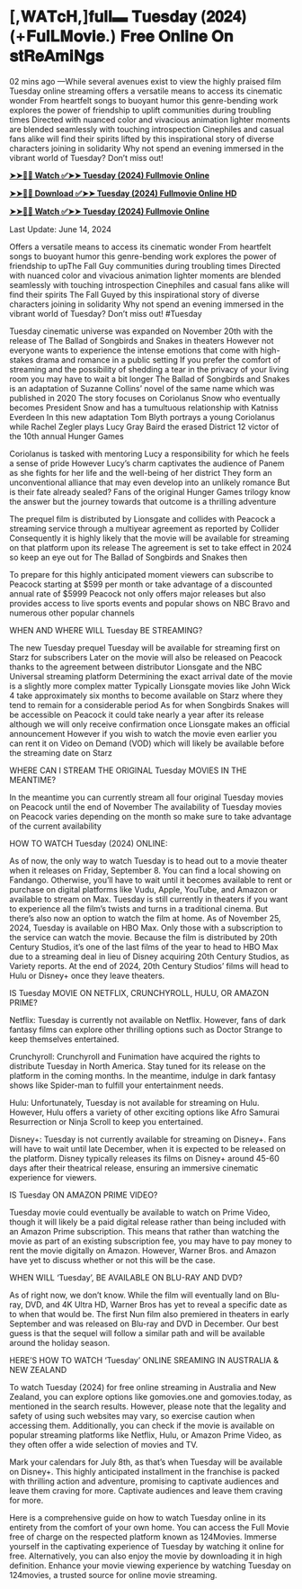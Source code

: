 # [,𝐖𝐀𝐓𝐜𝐇,]𝐟𝐮𝐥𝐥▬ 𝐓𝐮𝐞𝐬𝐝𝐚𝐲 (𝟐𝟎𝟐𝟒) (+𝐅𝐮𝐥𝐋𝐌𝐨𝐯𝐢𝐞.) 𝐅𝐫𝐞𝐞 𝐎𝐧𝐥𝐢𝐧𝐞 𝐎𝐧 𝐬𝐭𝐑𝐞𝐀𝐦𝐢𝐍𝐠𝐬

02 mins ago —While several avenues exist to view the highly praised film Tuesday online streaming offers a versatile means to access its cinematic wonder From heartfelt songs to buoyant humor this genre-bending work explores the power of friendship to uplift communities during troubling times Directed with nuanced color and vivacious animation lighter moments are blended seamlessly with touching introspection Cinephiles and casual fans alike will find their spirits lifted by this inspirational story of diverse characters joining in solidarity Why not spend an evening immersed in the vibrant world of Tuesday? Don’t miss out!

**[➤➤🔴📱 Watch ✅➤➤ Tuesday (2024) Fullmovie Online](https://cutt.ly/2w3eIack)**

**[➤➤🔴📱 Download ✅➤➤ Tuesday (2024) Fullmovie Online HD](https://cutt.ly/2w3eIack)**

**[➤➤🔴📱 Watch ✅➤➤ Tuesday (2024) Fullmovie Online](https://cutt.ly/2w3eIack)**

Last Update: June 14, 2024

Offers a versatile means to access its cinematic wonder From heartfelt songs to buoyant humor this genre-bending work explores the power of friendship to upThe Fall Guy communities during troubling times Directed with nuanced color and vivacious animation lighter moments are blended seamlessly with touching introspection Cinephiles and casual fans alike will find their spirits The Fall Guyed by this inspirational story of diverse characters joining in solidarity Why not spend an evening immersed in the vibrant world of Tuesday? Don’t miss out! #Tuesday

Tuesday cinematic universe was expanded on November 20th with the release of The Ballad of Songbirds and Snakes in theaters However not everyone wants to experience the intense emotions that come with high-stakes drama and romance in a public setting If you prefer the comfort of streaming and the possibility of shedding a tear in the privacy of your living room you may have to wait a bit longer The Ballad of Songbirds and Snakes is an adaptation of Suzanne Collins’ novel of the same name which was published in 2020 The story focuses on Coriolanus Snow who eventually becomes President Snow and has a tumultuous relationship with Katniss Everdeen In this new adaptation Tom Blyth portrays a young Coriolanus while Rachel Zegler plays Lucy Gray Baird the erased District 12 victor of the 10th annual Hunger Games

Coriolanus is tasked with mentoring Lucy a responsibility for which he feels a sense of pride However Lucy’s charm captivates the audience of Panem as she fights for her life and the well-being of her district They form an unconventional alliance that may even develop into an unlikely romance But is their fate already sealed? Fans of the original Hunger Games trilogy know the answer but the journey towards that outcome is a thrilling adventure

The prequel film is distributed by Lionsgate and collides with Peacock a streaming service through a multiyear agreement as reported by Collider Consequently it is highly likely that the movie will be available for streaming on that platform upon its release The agreement is set to take effect in 2024 so keep an eye out for The Ballad of Songbirds and Snakes then

To prepare for this highly anticipated moment viewers can subscribe to Peacock starting at $599 per month or take advantage of a discounted annual rate of $5999 Peacock not only offers major releases but also provides access to live sports events and popular shows on NBC Bravo and numerous other popular channels

WHEN AND WHERE WILL Tuesday BE STREAMING?

The new Tuesday prequel Tuesday will be available for streaming first on Starz for subscribers Later on the movie will also be released on Peacock thanks to the agreement between distributor Lionsgate and the NBC Universal streaming platform Determining the exact arrival date of the movie is a slightly more complex matter Typically Lionsgate movies like John Wick 4 take approximately six months to become available on Starz where they tend to remain for a considerable period As for when Songbirds Snakes will be accessible on Peacock it could take nearly a year after its release although we will only receive confirmation once Lionsgate makes an official announcement However if you wish to watch the movie even earlier you can rent it on Video on Demand (VOD) which will likely be available before the streaming date on Starz

WHERE CAN I STREAM THE ORIGINAL Tuesday MOVIES IN THE MEANTIME?

In the meantime you can currently stream all four original Tuesday movies on Peacock until the end of November The availability of Tuesday movies on Peacock varies depending on the month so make sure to take advantage of the current availability

HOW TO WATCH Tuesday (2024) ONLINE:

As of now, the only way to watch Tuesday is to head out to a movie theater when it releases on Friday, September 8. You can find a local showing on Fandango. Otherwise, you’ll have to wait until it becomes available to rent or purchase on digital platforms like Vudu, Apple, YouTube, and Amazon or available to stream on Max. Tuesday is still currently in theaters if you want to experience all the film’s twists and turns in a traditional cinema. But there’s also now an option to watch the film at home. As of November 25, 2024, Tuesday is available on HBO Max. Only those with a subscription to the service can watch the movie. Because the film is distributed by 20th Century Studios, it’s one of the last films of the year to head to HBO Max due to a streaming deal in lieu of Disney acquiring 20th Century Studios, as Variety reports. At the end of 2024, 20th Century Studios’ films will head to Hulu or Disney+ once they leave theaters.

IS Tuesday MOVIE ON NETFLIX, CRUNCHYROLL, HULU, OR AMAZON PRIME?

Netflix: Tuesday is currently not available on Netflix. However, fans of dark fantasy films can explore other thrilling options such as Doctor Strange to keep themselves entertained.

Crunchyroll: Crunchyroll and Funimation have acquired the rights to distribute Tuesday in North America. Stay tuned for its release on the platform in the coming months. In the meantime, indulge in dark fantasy shows like Spider-man to fulfill your entertainment needs.

Hulu: Unfortunately, Tuesday is not available for streaming on Hulu. However, Hulu offers a variety of other exciting options like Afro Samurai Resurrection or Ninja Scroll to keep you entertained.

Disney+: Tuesday is not currently available for streaming on Disney+. Fans will have to wait until late December, when it is expected to be released on the platform. Disney typically releases its films on Disney+ around 45-60 days after their theatrical release, ensuring an immersive cinematic experience for viewers.

IS Tuesday ON AMAZON PRIME VIDEO?

Tuesday movie could eventually be available to watch on Prime Video, though it will likely be a paid digital release rather than being included with an Amazon Prime subscription. This means that rather than watching the movie as part of an existing subscription fee, you may have to pay money to rent the movie digitally on Amazon. However, Warner Bros. and Amazon have yet to discuss whether or not this will be the case.

WHEN WILL ‘Tuesday’, BE AVAILABLE ON BLU-RAY AND DVD?

As of right now, we don’t know. While the film will eventually land on Blu-ray, DVD, and 4K Ultra HD, Warner Bros has yet to reveal a specific date as to when that would be. The first Nun film also premiered in theaters in early September and was released on Blu-ray and DVD in December. Our best guess is that the sequel will follow a similar path and will be available around the holiday season.

HERE’S HOW TO WATCH ‘Tuesday’ ONLINE SREAMING IN AUSTRALIA & NEW ZEALAND

To watch Tuesday (2024) for free online streaming in Australia and New Zealand, you can explore options like gomovies.one and gomovies.today, as mentioned in the search results. However, please note that the legality and safety of using such websites may vary, so exercise caution when accessing them. Additionally, you can check if the movie is available on popular streaming platforms like Netflix, Hulu, or Amazon Prime Video, as they often offer a wide selection of movies and TV.

Mark your calendars for July 8th, as that’s when Tuesday will be available on Disney+. This highly anticipated installment in the franchise is packed with thrilling action and adventure, promising to captivate audiences and leave them craving for more. Captivate audiences and leave them craving for more.

Here is a comprehensive guide on how to watch Tuesday online in its entirety from the comfort of your own home. You can access the Full Movie free of charge on the respected platform known as 124Movies. Immerse yourself in the captivating experience of Tuesday by watching it online for free. Alternatively, you can also enjoy the movie by downloading it in high definition. Enhance your movie viewing experience by watching Tuesday on 124movies, a trusted source for online movie streaming.
